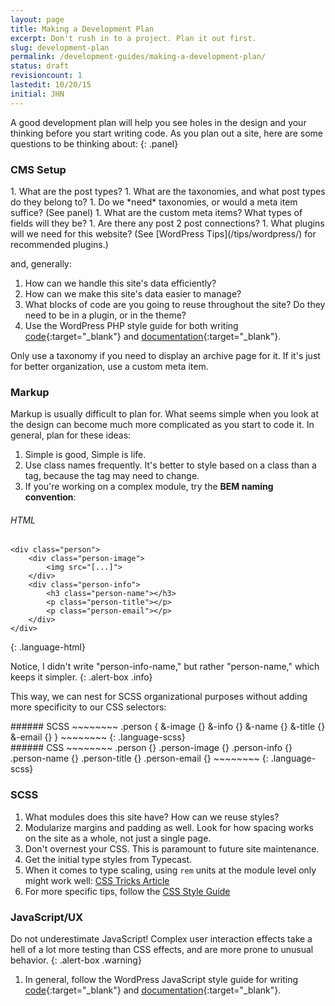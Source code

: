 ```yaml
---
layout: page
title: Making a Development Plan
excerpt: Don't rush in to a project. Plan it out first.
slug: development-plan
permalink: /development-guides/making-a-development-plan/
status: draft
revisioncount: 1
lastedit: 10/20/15
initial: JHN
---
```


A good development plan will help you see holes in the design and your thinking before you start writing code. As you plan out a site, here are some questions to be thinking about:
{: .panel}


### CMS Setup

<div class="row" markdown="block">

<div class="column medium-7" markdown="block">
1. What are the post types?
1. What are the taxonomies, and what post types do they belong to?
    1. Do we *need* taxonomies, or would a meta item suffice? (See panel)
1. What are the custom meta items? What types of fields will they be?
1. Are there any post 2 post connections?
1. What plugins will we need for this website? (See [WordPress Tips](/tips/wordpress/) for recommended plugins.)

and, generally:

1. How can we handle this site's data efficiently?
1. How can we make this site's data easier to manage?
1. What blocks of code are you going to reuse throughout the site? Do they need to be in a plugin, or in the theme?
1. Use the WordPress PHP style guide for both writing [code](https://make.wordpress.org/core/handbook/best-practices/coding-standards/php/){:target="_blank"} and [documentation](https://make.wordpress.org/core/handbook/best-practices/inline-documentation-standards/php/){:target="_blank"}.
</div>

<div class="column medium-5" markdown="block">
<div class="panel callout" markdown="block">
Only use a taxonomy if you need to display an archive page for it. If it's just for better organization, use a custom meta item.
</div>
</div>

</div>

### Markup

Markup is usually difficult to plan for. What seems simple when you look at the design can become much more complicated as you start to code it. In general, plan for these ideas:

1. Simple is good, Simple is life.
1. Use class names frequently. It's better to style based on a class than a tag, because the tag may need to change.
1. If you're working on a complex module, try the **BEM naming convention**:

###### HTML
~~~~~~~~
<div class="person">
    <div class="person-image">
        <img src="[...]">
    </div>
    <div class="person-info">
        <h3 class="person-name"></h3>
        <p class="person-title"></p>
        <p class="person-email"></p>
    </div>
</div>
~~~~~~~~
{: .language-html}

Notice, I didn't write "person-info-name," but rather "person-name," which keeps it simpler.
{: .alert-box .info}

This way, we can nest for SCSS organizational purposes without adding more specificity to our CSS selectors:

<div class="row" markdown="block">
<div class="column medium-6" markdown="block">
###### SCSS
~~~~~~~~
.person {
    &-image {}
    &-info {}
    &-name {}
    &-title {}
    &-email {}
}
~~~~~~~~
{: .language-scss}
</div>
<div class="column medium-6" markdown="block">
###### CSS
~~~~~~~~
.person {}
.person-image {}
.person-info {}
.person-name {}
.person-title {}
.person-email {}
~~~~~~~~
{: .language-scss}
</div>
</div>

### SCSS

1. What modules does this site have? How can we reuse styles?
1. Modularize margins and padding as well. Look for how spacing works on the site as a whole, not just a single page.
1. Don't overnest your CSS. This is paramount to future site maintenance.
1. Get the initial type styles from Typecast.
1. When it comes to type scaling, using `rem` units at the module level only might work well: [CSS Tricks Article](https://css-tricks.com/rems-ems/)
1. For more specific tips, follow the [CSS Style Guide](/style-guides/css)

### JavaScript/UX

Do not underestimate JavaScript! Complex user interaction effects take a hell of a lot more testing than CSS effects, and are more prone to unusual behavior.
{: .alert-box .warning}

1. In general, follow the WordPress JavaScript style guide for writing [code](https://make.wordpress.org/core/handbook/best-practices/coding-standards/javascript/){:target="_blank"} and [documentation](https://make.wordpress.org/core/handbook/best-practices/inline-documentation-standards/javascript/){:target="_blank"}.